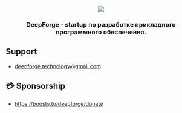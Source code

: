 <p align="center"><img src="https://github.com/DeepForge-Technology/.github/blob/master/profile/Logo/png/MainLogo256.png"></p>

<h3 align="center">DeepForge - startup по разработке прикладного программного обеспечения.</h3>

## Support
- deepforge.technology@gmail.com

## 💳 Sponsorship
- https://boosty.to/deepforge/donate



<!--

**Here are some ideas to get you started:**

🙋‍♀️ A short introduction - what is your organization all about?
🌈 Contribution guidelines - how can the community get involved?
👩‍💻 Useful resources - where can the community find your docs? Is there anything else the community should know?
🍿 Fun facts - what does your team eat for breakfast?
🧙 Remember, you can do mighty things with the power of [Markdown](https://docs.github.com/github/writing-on-github/getting-started-with-writing-and-formatting-on-github/basic-writing-and-formatting-syntax)
-->
